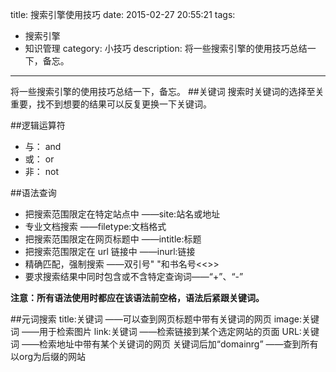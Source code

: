 ﻿title: 搜索引擎使用技巧
date: 2015-02-27 20:55:21
tags:
- 搜索引擎
- 知识管理
category: 小技巧
description: 将一些搜索引擎的使用技巧总结一下，备忘。
---

将一些搜索引擎的使用技巧总结一下，备忘。
##关键词
搜索时关键词的选择至关重要，找不到想要的结果可以反复更换一下关键词。

##逻辑运算符
* 与： and
* 或： or
* 非： not

##语法查询
* 把搜索范围限定在特定站点中                      ——site:站名或地址
* 专业文档搜索                                    ——filetype:文档格式
* 把搜索范围限定在网页标题中                      ——intitle:标题
* 把搜索范围限定在 url 链接中                     ——inurl:链接
* 精确匹配，强制搜索                              ——双引号" "和书名号<<>>
* 要求搜索结果中同时包含或不含特定查询词——“+”、“-”


 **注意：所有语法使用时都应在该语法前空格，语法后紧跟关键词。**

##元词搜索
title:关键词                                      ——可以查到网页标题中带有关键词的网页
image:关键词                                      ——用于检索图片
link:关键词                                       ——检索链接到某个选定网站的页面
URL:关键词                                        ——检索地址中带有某个关键词的网页
关键词后加“domainrg”                              ——查到所有以org为后缀的网站